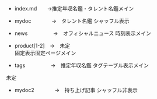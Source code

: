 
- index.md　　→推定年収名鑑・タレント名鑑メイン

- mydoc　　　　→　タレント名鑑
シャッフル表示
- news　　　　　→　オフィシャルニュース
時刻表示メイン
- product[1-2]　→　未定　<br/>
固定表示固定ページメイン
- tags　　　　　→　推定年収名鑑
タグテーブル表示メイン

未定
- mydoc2　　　　→　持ち上げ記事
シャッフル非表示






